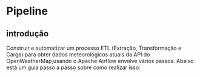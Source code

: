 # Pipeline 

## introdução
Construir e automatizar um processo ETL (Extração, Transformação e Carga) para obter dados meteorológicos atuais da API do OpenWeatherMap,usando o Apache Airflow envolve vários passos. Abaixo está um guia passo a passo sobre como realizar isso:

